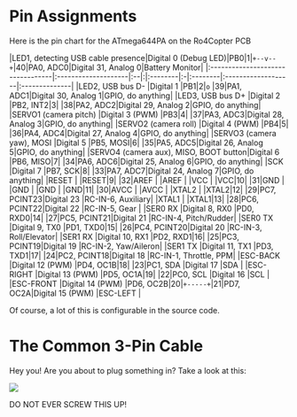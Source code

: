 # Pin Assignments #

Here is the pin chart for the ATmega644PA on the Ro4Copter PCB

|LED1, detecting USB cable presence|Digital 0 (Debug LED)|PB0|1|`+--v--+`|40|PA0, ADC0|Digital 31, Analog 0|Battery Monitor|
|:---------------------------------|:--------------------|:--|:|:--------|:-|:--------|:-------------------|:--------------|
|LED2, USB bus D-                  |Digital 1            |PB1|2|`o`      |39|PA1, ADC1|Digital 30, Analog 1|GPIO, do anything|
|LED3, USB bus D+                  |Digital 2            |PB2, INT2|3|         |38|PA2, ADC2|Digital 29, Analog 2|GPIO, do anything|
|SERVO1 (camera pitch)             |Digital 3 (PWM)      |PB3|4|         |37|PA3, ADC3|Digital 28, Analog 3|GPIO, do anything|
|SERVO2 (camera roll)              |Digital 4 (PWM)      |PB4|5|         |36|PA4, ADC4|Digital 27, Analog 4|GPIO, do anything|
|SERVO3 (camera yaw), MOSI         |Digital 5            |PB5, MOSI|6|         |35|PA5, ADC5|Digital 26, Analog 5|GPIO, do anything|
|SERVO4 (camera aux), MISO, BOOT button|Digital 6            |PB6, MISO|7|         |34|PA6, ADC6|Digital 25, Analog 6|GPIO, do anything|
|SCK                               |Digital 7            |PB7, SCK|8|         |33|PA7, ADC7|Digital 24, Analog 7|GPIO, do anything|
|RESET                             |                     |RESET|9|         |32|AREF     |                    |AREF           |
|VCC                               |                     |VCC|10|         |31|GND      |                    |GND            |
|GND                               |                     |GND|11|         |30|AVCC     |                    |AVCC           |
|XTAL2                             |                     |XTAL2|12|         |29|PC7, PCINT23|Digital 23          |RC-IN-6, Auxiliary|
|XTAL1                             |                     |XTAL1|13|         |28|PC6, PCINT22|Digital 22          |RC-IN-5, Gear  |
|SER0 RX                           |Digital 8, RX0       |PD0, RXD0|14|         |27|PC5, PCINT21|Digital 21          |RC-IN-4, Pitch/Rudder|
|SER0 TX                           |Digital 9, TX0       |PD1, TXD0|15|         |26|PC4, PCINT20|Digital 20          |RC-IN-3, Roll/Elevator|
|SER1 RX                           |Digital 10, RX1      |PD2, RXD1|16|         |25|PC3, PCINT19|Digital 19          |RC-IN-2, Yaw/Aileron|
|SER1 TX                           |Digital 11, TX1      |PD3, TXD1|17|         |24|PC2, PCINT18|Digital 18          |RC-IN-1, Throttle, PPM|
|ESC-BACK                          |Digital 12 (PWM)     |PD4, OC1B|18|         |23|PC1, SDA |Digital 17          |SDA            |
|ESC-RIGHT                         |Digital 13 (PWM)     |PD5, OC1A|19|         |22|PC0, SCL |Digital 16          |SCL            |
|ESC-FRONT                         |Digital 14 (PWM)     |PD6, OC2B|20|`+-----+`|21|PD7, OC2A|Digital 15 (PWM)    |ESC-LEFT       |

Of course, a lot of this is configurable in the source code.

# The Common 3-Pin Cable #

Hey you! Are you about to plug something in? Take a look at this:

<img src='http://frank.circleofcurrent.com/junk/aq64_img/3pinservoref1.png' />

DO NOT EVER SCREW THIS UP!